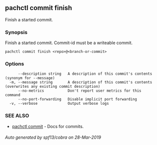 ## pachctl commit finish

Finish a started commit.

### Synopsis


Finish a started commit. Commit-id must be a writeable commit.

```
pachctl commit finish <repo>@<branch-or-commit>
```

### Options

```
      --description string   A description of this commit's contents (synonym for --message)
  -m, --message string       A description of this commit's contents (overwrites any existing commit description)
      --no-metrics           Don't report user metrics for this command
      --no-port-forwarding   Disable implicit port forwarding
  -v, --verbose              Output verbose logs
```

### SEE ALSO
* [pachctl commit](pachctl_commit.md)	 - Docs for commits.

###### Auto generated by spf13/cobra on 28-Mar-2019
